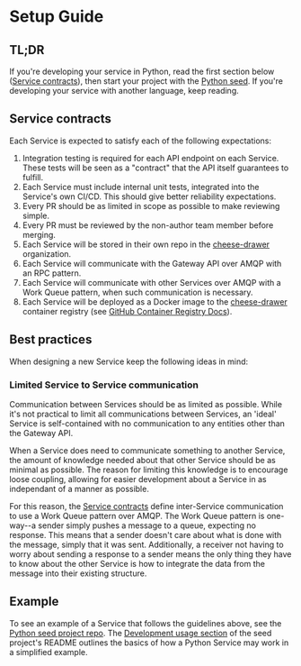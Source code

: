 # Setup Guide

## TL;DR

If you're developing your service in Python, read the first section below ([Service contracts](#service-contracts)), then start your project with the [Python seed](https://github.com/cheese-drawer/seed-python-rabbitmq-docker).
If you're developing your service with another language, keep reading.

## Service contracts

Each Service is expected to satisfy each of the following expectations:

1. Integration testing is required for each API endpoint on each Service. These tests will be seen as a "contract" that the API itself guarantees to fulfill.
1. Each Service must include internal unit tests, integrated into the Service's own CI/CD. This should give better reliability expectations.
1. Every PR should be as limited in scope as possible to make reviewing simple.
1. Every PR must be reviewed by the non-author team member before merging.
1. Each Service will be stored in their own repo in the [cheese-drawer](https://github.com/cheese-drawer) organization.
1. Each Service will communicate with the Gateway API over AMQP with an RPC pattern.
1. Each Service will communicate with other Services over AMQP with a Work Queue pattern, when such communication is necessary.
1. Each Service will be deployed as a Docker image to the [cheese-drawer](https://github.com/cheese-drawer) container registry (see [GitHub Container Registry Docs](https://docs.github.com/en/packages/guides/about-github-container-registry)).

## Best practices

When designing a new Service keep the following ideas in mind:

### Limited Service to Service communication

Communication between Services should be as limited as possible. 
While it's not practical to limit all communications between Services, an 'ideal' Service is self-contained with no communication to any entities other than the Gateway API.

When a Service does need to communicate something to another Service, the amount of knowledge needed about that other Service should be as minimal as possible. 
The reason for limiting this knowledge is to encourage loose coupling, allowing for easier development about a Service in as independant of a manner as possible. 

For this reason, the [Service contracts](#service-contracts) define inter-Service communication to use a Work Queue pattern over AMQP.
The Work Queue pattern is one-way--a sender simply pushes a message to a queue, expecting no response.
This means that a sender doesn't care about what is done with the message, simply that it was sent.
Additionally, a receiver not having to worry about sending a response to a sender means the only thing they have to know about the other Service is how to integrate the data from the message into their existing structure.

## Example

To see an example of a Service that follows the guidelines above, see the [Python seed project repo](https://github.com/cheese-drawer/seed-python-rabbitmq-docker).
The [Development usage section](https://github.com/cheese-drawer/seed-python-rabbitmq-docker/tree/async#development-usage) of the seed project's README outlines the basics of how a Python Service may work in a simplified example.
